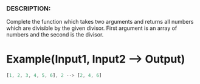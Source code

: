 ### DESCRIPTION:
Complete the function which takes two arguments and returns all numbers which are divisible by the given divisor. First argument is an array of numbers and the second is the divisor.

# Example(Input1, Input2 --> Output)
```js
[1, 2, 3, 4, 5, 6], 2 --> [2, 4, 6]
```